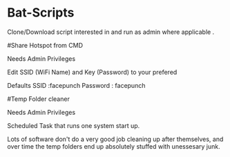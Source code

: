 # Bat-Scripts

Clone/Download script interested in and run as admin where applicable .


#Share Hotspot from CMD

Needs Admin Privileges 

Edit SSID (WiFi Name) and Key (Password) to your prefered

Defaults  SSID :facepunch
              Password : facepunch
              
#Temp Folder cleaner

Needs Admin Privileges

Scheduled Task that runs one system start up. 

Lots of software don't do a very good job cleaning up after themselves, and over time the temp folders end up absolutely stuffed with unessesary junk.

